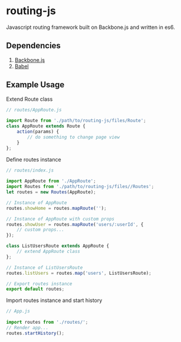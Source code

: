 # routing-js
Javascript routing framework built on Backbone.js and written in es6.

## Dependencies
1. [Backbone.js](http://backbonejs.org/)
2. [Babel](http://babeljs.io/)

## Example Usage
Extend Route class

```javascript
// routes/AppRoute.js
		
import Route from './path/to/routing-js/files/Route';
class AppRoute extends Route {
	action(params) {
		// do something to change page view
	}
};
```

Define routes instance

```javascript
// routes/index.js
		
import AppRoute from './AppRoute';
import Routes from './path/to/routing-js/files//Routes';
let routes = new Routes(AppRoute);

// Instance of AppRoute
routes.showHome = routes.mapRoute('');

// Instance of AppRoute with custom props
routes.showUser = routes.mapRoute('users/:userId', {
	// custom props...
});

class ListUsersRoute extends AppRoute {
	// extend AppRoute class
};

// Instance of ListUsersRoute
routes.listUsers = routes.map('users', ListUsersRoute);

// Export routes instance
export default routes;
```

Import routes instance and start history

```javascript
// App.js
		
import routes from './routes/';
// Render app...
routes.startHistory();
```
